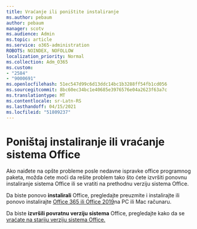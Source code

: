 ```yaml
---
title: Vraćanje ili poništite instaliranje
ms.author: pebaum
author: pebaum
manager: scotv
ms.audience: Admin
ms.topic: article
ms.service: o365-administration
ROBOTS: NOINDEX, NOFOLLOW
localization_priority: Normal
ms.collection: Adm_O365
ms.custom:
- "2584"
- "9000691"
ms.openlocfilehash: 51ec547d99c6d13ddc14bc1b3288ff54fb1cd056
ms.sourcegitcommit: 8bc60ec34bc1e40685e3976576e04a2623f63a7c
ms.translationtype: MT
ms.contentlocale: sr-Latn-RS
ms.lasthandoff: 04/15/2021
ms.locfileid: "51809237"
---
```

# <a name="reinstall-or-roll-back-office"></a>Poništaj instaliranje ili vraćanje sistema Office

Ako naiđete na opšte probleme posle nedavne ispravke office programnog paketa, možda ćete moći da rešite problem tako što ćete izvršiti ponovnu instaliranje sistema Office ili se vratiti na prethodnu verziju sistema Office.

Da biste ponovo **instalirali** Office, pregledajte preuzmite i instalirajte ili ponovo instalirajte [Office 365 ili Office 2019](https://support.office.com/article/download-and-install-or-reinstall-office-365-or-office-2019-on-a-pc-or-mac-4414eaaf-0478-48be-9c42-23adc4716658)na PC ili Mac računaru.

Da biste **izvršili povratnu verziju sistema** Office, pregledajte kako da se [vraćate na stariju verziju sistema Office.](https://support.microsoft.com/help/2770432/how-to-revert-to-an-earlier-version-of-office-2013-or-office-2016-clic)
